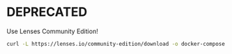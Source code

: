 # DEPRECATED
Use Lenses Community Edition!

```bash
curl -L https://lenses.io/community-edition/download -o docker-compose.yml && ACCEPT_EULA=true docker compose up -d --wait && echo "Lenses.io is running on http://localhost:9991"
```
